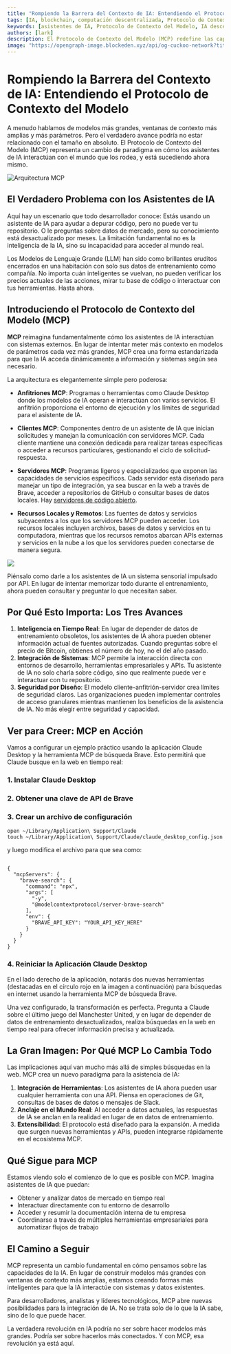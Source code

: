 ```yaml
---
title: "Rompiendo la Barrera del Contexto de IA: Entendiendo el Protocolo de Contexto del Modelo"
tags: [IA, blockchain, computación descentralizada, Protocolo de Contexto del Modelo]
keywords: [asistentes de IA, Protocolo de Contexto del Modelo, IA descentralizada, inteligencia en tiempo real, integración de sistemas]
authors: [lark]
description: El Protocolo de Contexto del Modelo (MCP) redefine las capacidades de los asistentes de IA al permitir inteligencia en tiempo real, integración de sistemas sin problemas y seguridad mejorada, transformando cómo la IA interactúa con el mundo.
image: "https://opengraph-image.blockeden.xyz/api/og-cuckoo-network?title=Rompiendo%20la%20Barrera%20del%20Contexto%20de%20IA%3A%20Entendiendo%20el%20Protocolo%20de%20Contexto%20del%20Modelo"
---
```


# Rompiendo la Barrera del Contexto de IA: Entendiendo el Protocolo de Contexto del Modelo

A menudo hablamos de modelos más grandes, ventanas de contexto más amplias y más parámetros. Pero el verdadero avance podría no estar relacionado con el tamaño en absoluto. El Protocolo de Contexto del Modelo (MCP) representa un cambio de paradigma en cómo los asistentes de IA interactúan con el mundo que los rodea, y está sucediendo ahora mismo.

![Arquitectura MCP](https://opengraph-image.blockeden.xyz/api/og-cuckoo-network?title=Rompiendo%20la%20Barrera%20del%20Contexto%20de%20IA%3A%20Entendiendo%20el%20Protocolo%20de%20Contexto%20del%20Modelo)

## El Verdadero Problema con los Asistentes de IA

Aquí hay un escenario que todo desarrollador conoce: Estás usando un asistente de IA para ayudar a depurar código, pero no puede ver tu repositorio. O le preguntas sobre datos de mercado, pero su conocimiento está desactualizado por meses. La limitación fundamental no es la inteligencia de la IA, sino su incapacidad para acceder al mundo real.

Los Modelos de Lenguaje Grande (LLM) han sido como brillantes eruditos encerrados en una habitación con solo sus datos de entrenamiento como compañía. No importa cuán inteligentes se vuelvan, no pueden verificar los precios actuales de las acciones, mirar tu base de código o interactuar con tus herramientas. Hasta ahora.

## Introduciendo el Protocolo de Contexto del Modelo (MCP)

**MCP** reimagina fundamentalmente cómo los asistentes de IA interactúan con sistemas externos. En lugar de intentar meter más contexto en modelos de parámetros cada vez más grandes, MCP crea una forma estandarizada para que la IA acceda dinámicamente a información y sistemas según sea necesario.

La arquitectura es elegantemente simple pero poderosa:

* **Anfitriones MCP**: Programas o herramientas como Claude Desktop donde los modelos de IA operan e interactúan con varios servicios. El anfitrión proporciona el entorno de ejecución y los límites de seguridad para el asistente de IA.

* **Clientes MCP**: Componentes dentro de un asistente de IA que inician solicitudes y manejan la comunicación con servidores MCP. Cada cliente mantiene una conexión dedicada para realizar tareas específicas o acceder a recursos particulares, gestionando el ciclo de solicitud-respuesta.

* **Servidores MCP**: Programas ligeros y especializados que exponen las capacidades de servicios específicos. Cada servidor está diseñado para manejar un tipo de integración, ya sea buscar en la web a través de Brave, acceder a repositorios de GitHub o consultar bases de datos locales. Hay [servidores de código abierto](https://github.com/modelcontextprotocol/servers).

* **Recursos Locales y Remotos**: Las fuentes de datos y servicios subyacentes a los que los servidores MCP pueden acceder. Los recursos locales incluyen archivos, bases de datos y servicios en tu computadora, mientras que los recursos remotos abarcan APIs externas y servicios en la nube a los que los servidores pueden conectarse de manera segura.

![](https://cuckoo-network.b-cdn.net/mcp-architecture.webp)

Piénsalo como darle a los asistentes de IA un sistema sensorial impulsado por API. En lugar de intentar memorizar todo durante el entrenamiento, ahora pueden consultar y preguntar lo que necesitan saber.

## Por Qué Esto Importa: Los Tres Avances

1. **Inteligencia en Tiempo Real**: En lugar de depender de datos de entrenamiento obsoletos, los asistentes de IA ahora pueden obtener información actual de fuentes autorizadas. Cuando preguntas sobre el precio de Bitcoin, obtienes el número de hoy, no el del año pasado.
2. **Integración de Sistemas**: MCP permite la interacción directa con entornos de desarrollo, herramientas empresariales y APIs. Tu asistente de IA no solo charla sobre código, sino que realmente puede ver e interactuar con tu repositorio.
3. **Seguridad por Diseño**: El modelo cliente-anfitrión-servidor crea límites de seguridad claros. Las organizaciones pueden implementar controles de acceso granulares mientras mantienen los beneficios de la asistencia de IA. No más elegir entre seguridad y capacidad.

## Ver para Creer: MCP en Acción

Vamos a configurar un ejemplo práctico usando la aplicación Claude Desktop y la herramienta MCP de búsqueda Brave. Esto permitirá que Claude busque en la web en tiempo real:

### 1. Instalar Claude Desktop

### 2. Obtener una clave de API de Brave

### 3. Crear un archivo de configuración

```
open ~/Library/Application\ Support/Claude
touch ~/Library/Application\ Support/Claude/claude_desktop_config.json
```

y luego modifica el archivo para que sea como:

```

{
  "mcpServers": {
    "brave-search": {
      "command": "npx",
      "args": [
        "-y",
        "@modelcontextprotocol/server-brave-search"
      ],
      "env": {
        "BRAVE_API_KEY": "YOUR_API_KEY_HERE"
      }
    }
  }
}
```

### 4. Reiniciar la Aplicación Claude Desktop

En el lado derecho de la aplicación, notarás dos nuevas herramientas (destacadas en el círculo rojo en la imagen a continuación) para búsquedas en internet usando la herramienta MCP de búsqueda Brave.

Una vez configurado, la transformación es perfecta. Pregunta a Claude sobre el último juego del Manchester United, y en lugar de depender de datos de entrenamiento desactualizados, realiza búsquedas en la web en tiempo real para ofrecer información precisa y actualizada.

## La Gran Imagen: Por Qué MCP Lo Cambia Todo

Las implicaciones aquí van mucho más allá de simples búsquedas en la web. MCP crea un nuevo paradigma para la asistencia de IA:

1. **Integración de Herramientas**: Los asistentes de IA ahora pueden usar cualquier herramienta con una API. Piensa en operaciones de Git, consultas de bases de datos o mensajes de Slack.
2. **Anclaje en el Mundo Real**: Al acceder a datos actuales, las respuestas de IA se anclan en la realidad en lugar de en datos de entrenamiento.
3. **Extensibilidad**: El protocolo está diseñado para la expansión. A medida que surgen nuevas herramientas y APIs, pueden integrarse rápidamente en el ecosistema MCP.

## Qué Sigue para MCP

Estamos viendo solo el comienzo de lo que es posible con MCP. Imagina asistentes de IA que puedan:

- Obtener y analizar datos de mercado en tiempo real
- Interactuar directamente con tu entorno de desarrollo
- Acceder y resumir la documentación interna de tu empresa
- Coordinarse a través de múltiples herramientas empresariales para automatizar flujos de trabajo

## El Camino a Seguir

MCP representa un cambio fundamental en cómo pensamos sobre las capacidades de la IA. En lugar de construir modelos más grandes con ventanas de contexto más amplias, estamos creando formas más inteligentes para que la IA interactúe con sistemas y datos existentes.

Para desarrolladores, analistas y líderes tecnológicos, MCP abre nuevas posibilidades para la integración de IA. No se trata solo de lo que la IA sabe, sino de lo que puede hacer.

La verdadera revolución en IA podría no ser sobre hacer modelos más grandes. Podría ser sobre hacerlos más conectados. Y con MCP, esa revolución ya está aquí.